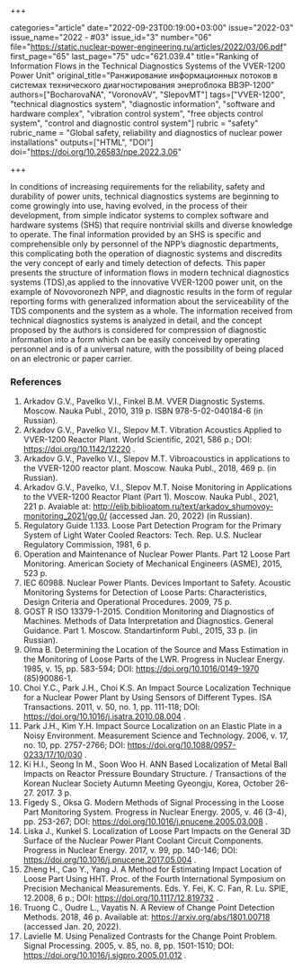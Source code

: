 +++

categories="article"
date="2022-09-23T00:19:00+03:00"
issue="2022-03"
issue_name="2022 - #03"
issue_id="3"
number="06"
file="https://static.nuclear-power-engineering.ru/articles/2022/03/06.pdf"
first_page="65"
last_page="75"
udc="621.039.4"
title="Ranking of Information Flows in the Technical Diagnostics Systems of the VVER-1200 Power Unit"
original_title="Ранжирование информационных потоков в системах технического диагностирования энергоблока ВВЭР-1200"
authors=["BocharovaNA", "VoronovAV", "SlepovMT"]
tags=["VVER-1200", "technical diagnostics system", "diagnostic information", "software and hardware complex", "vibration control system", "free objects control system", "control and diagnostic control system"]
rubric = "safety"
rubric_name = "Global safety, reliability and diagnostics of nuclear power installations"
outputs=["HTML", "DOI"]
doi="https://doi.org/10.26583/npe.2022.3.06"

+++

In conditions of increasing requirements for the reliability, safety and durability of power units, technical diagnostics systems are beginning to come growingly into use, having evolved, in the process of their development, from simple indicator systems to complex software and hardware systems (SHS) that require nontrivial skills and diverse knowledge to operate. The final information provided by an SHS is specific and comprehensible only by personnel of the NPP’s diagnostic departments, this complicating both the operation of diagnostic systems and discredits the very concept of early and timely detection of defects. This paper presents the structure of information flows in modern technical diagnostics systems (TDS),as applied to the innovative VVER-1200 power unit, on the example of Novovoronezh NPP, and diagnostic results in the form of regular reporting forms with generalized information about the serviceability of the TDS components and the system as a whole. The information received from technical diagnostics systems is analyzed in detail, and the concept proposed by the authors is considered for compression of diagnostic information into a form which can be easily conceived by operating personnel and is of a universal nature, with the possibility of being placed on an electronic or paper carrier.

### References

1. Arkadov G.V., Pavelko V.I., Finkel B.M. VVER Diagnostic Systems. Moscow. Nauka Publ., 2010, 319 p. ISBN 978-5-02-040184-6 (in Russian).
2. Arkadov G.V., Pavelko V.I., Slepov M.T. Vibration Acoustics Applied to VVER-1200 Reactor Plant. World Scientific, 2021, 586 p.; DOI: https://doi.org/10.1142/12220 .
3. Arkadov G.V., Pavelko V.I., Slepov M.T. Vibroacoustics in applications to the VVER-1200 reactor plant. Moscow. Nauka Publ., 2018, 469 p. (in Russian).
4. Arkadov G.V., Pavelko, V.I., Slepov M.T. Noise Monitoring in Applications to the VVER-1200 Reactor Plant (Part 1). Moscow. Nauka Publ., 2021, 221 p. Avaiable at: http://elib.biblioatom.ru/text/arkadov_shumovoy-monitoring_2021/go,0/ (accessed Jan. 20, 2022) (in Russian).
5. Regulatory Guide 1.133. Loose Part Detection Program for the Primary System of Light Water Cooled Reactors: Tech. Rep. U.S. Nuclear Regulatory Commission, 1981, 6 p.
6. Operation and Maintenance of Nuclear Power Plants. Part 12 Loose Part Monitoring. American Society of Mechanical Engineers (ASME), 2015, 523 p.
7. IEC 60988. Nuclear Power Plants. Devices Important to Safety. Acoustic Monitoring Systems for Detection of Loose Parts: Characteristics, Design Criteria and Operational Procedures. 2009, 75 p.
8. GOST R ISO 13379-1-2015. Condition Monitoring and Diagnostics of Machines. Methods of Data Interpretation and Diagnostics. General Guidance. Part 1. Moscow. Standartinform Publ., 2015, 33 p. (in Russian).
9. Olma B. Determining the Location of the Source and Mass Estimation in the Monitoring of Loose Parts of the LWR. Progress in Nuclear Energy. 1985, v. 15, pp. 583-594; DOI: https://doi.org/10.1016/0149-1970 (85)90086-1.
10. Choi Y.C., Park J.H., Choi K.S. An Impact Source Localization Technique for a Nuclear Power Plant by Using Sensors of Different Types. ISA Transactions. 2011, v. 50, no. 1, pp. 111-118; DOI: https://doi.org/10.1016/j.isatra.2010.08.004 .
11. Park J.H., Kim Y.H. Impact Source Localization on an Elastic Plate in a Noisy Environment. Measurement Science and Technology. 2006, v. 17, no. 10, pp. 2757-2766; DOI: https://doi.org/10.1088/0957-0233/17/10/030 .
12. Ki H.I., Seong In M., Soon Woo H. ANN Based Localization of Metal Ball Impacts on Reactor Pressure Boundary Structure. / Transactions of the Korean Nuclear Society Autumn Meeting Gyeongju, Korea, October 26-27. 2017. 3 p.
13. Figedy S., Oksa G. Modern Methods of Signal Processing in the Loose Part Monitoring System. Progress in Nuclear Energy. 2005, v. 46 (3-4), pp. 253-267; DOI: https://doi.org/10.1016/j.pnucene.2005.03.008 .
14. Liska J., Kunkel S. Localization of Loose Part Impacts on the General 3D Surface of the Nuclear Power Plant Coolant Circuit Components. Progress in Nuclear Energy. 2017, v. 99, pp. 140-146; DOI: https://doi.org/10.1016/j.pnucene.2017.05.004 .
15. Zheng H., Cao Y., Yang J. A Method for Estimating Impact Location of Loose Part Using HHT. Proc. of the Fourth International Symposium on Precision Mechanical Measurements. Eds. Y. Fei, K. C. Fan, R. Lu. SPIE, 12.2008, 6 p.; DOI: https://doi.org/10.1117/12.819732 .
16. Truong C., Oudre L., Vayatis N. A Review of Change Point Detection Methods. 2018, 46 p. Available at: https://arxiv.org/abs/1801.00718 (accessed Jan. 20, 2022).
17. Lavielle M. Using Penalized Contrasts for the Change Point Problem. Signal
Processing. 2005, v. 85, no. 8, pp. 1501-1510; DOI: https://doi.org/10.1016/j.sigpro.2005.01.012 .